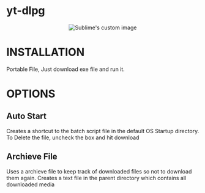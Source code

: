 # yt-dlpg



<p align="center">
  <img src="https://user-images.githubusercontent.com/113833707/219854456-fc41730e-8651-4919-a40e-5f5cd44603aa.png" alt="Sublime's custom image"/>
</p>

# INSTALLATION
Portable File, Just download exe file and run it.

# OPTIONS
## Auto Start
Creates a shortcut to the batch script file in the default OS Startup directory.
To Delete the file, uncheck the box and hit download

## Archieve File
Uses a archieve file to keep track of downloaded files so not to download them again.
Creates a text file in the parent directory which contains all downloaded media
